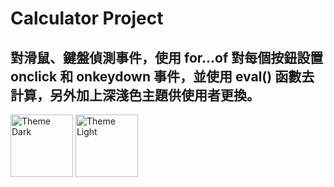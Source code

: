 # Calculator Project

## 對滑鼠、鍵盤偵測事件，使用 for...of 對每個按鈕設置 onclick 和 onkeydown 事件，並使用 eval() 函數去計算，另外加上深淺色主題供使用者更換。

<!-- ![alt 文字](https://img.onl/LxUWwL "Theme Dark")
![alt 文字](https://img.onl/LzlW8Q "Theme Dark"){:height="100px"} -->
<img src="https://img.onl/LxUWwL" alt="Theme Dark" height="100px" />
<img src="https://img.onl/LzlW8Q" alt="Theme Light" height="100px" />

